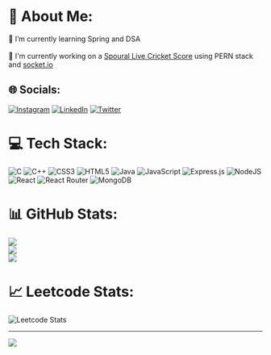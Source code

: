 # 💫 About Me:
🧠 I’m currently learning Spring and DSA<br><br>🚀 I'm currently working on a [Spoural Live Cricket Score](https://github.com/jalaym825/sgp-2-backend-server) using PERN stack and [socket.io](https://socket.io/)<br>


## 🌐 Socials:
[![Instagram](https://img.shields.io/badge/Instagram-%23E4405F.svg?logo=Instagram&logoColor=white)](https://instagram.com/jalaymovaliya) [![LinkedIn](https://img.shields.io/badge/LinkedIn-%230077B5.svg?logo=linkedin&logoColor=white)](https://jalaymovaliya.netlify.app/) [![Twitter](https://img.shields.io/badge/Twitter-%231DA1F2.svg?logo=Twitter&logoColor=white)](https://twitter.com/jalaym123) 

# 💻 Tech Stack:
![C](https://img.shields.io/badge/c-%2300599C.svg?style=for-the-badge&logo=c&logoColor=white) ![C++](https://img.shields.io/badge/c++-%2300599C.svg?style=for-the-badge&logo=c%2B%2B&logoColor=white) ![CSS3](https://img.shields.io/badge/css3-%231572B6.svg?style=for-the-badge&logo=css3&logoColor=white) ![HTML5](https://img.shields.io/badge/html5-%23E34F26.svg?style=for-the-badge&logo=html5&logoColor=white) ![Java](https://img.shields.io/badge/java-%23ED8B00.svg?style=for-the-badge&logo=java&logoColor=white) ![JavaScript](https://img.shields.io/badge/javascript-%23323330.svg?style=for-the-badge&logo=javascript&logoColor=%23F7DF1E) ![Express.js](https://img.shields.io/badge/express.js-%23404d59.svg?style=for-the-badge&logo=express&logoColor=%2361DAFB) ![NodeJS](https://img.shields.io/badge/node.js-6DA55F?style=for-the-badge&logo=node.js&logoColor=white) ![React](https://img.shields.io/badge/react-%2320232a.svg?style=for-the-badge&logo=react&logoColor=%2361DAFB) ![React Router](https://img.shields.io/badge/React_Router-CA4245?style=for-the-badge&logo=react-router&logoColor=white) ![MongoDB](https://img.shields.io/badge/MongoDB-%234ea94b.svg?style=for-the-badge&logo=mongodb&logoColor=white)
# 📊 GitHub Stats:
![](https://github-readme-stats.vercel.app/api?username=jalaym825&theme=dark&hide_border=false&include_all_commits=false&count_private=false)<br/>
![](https://github-readme-streak-stats.herokuapp.com/?user=jalaym825&theme=dark&hide_border=false)<br/>
![](https://github-readme-stats.vercel.app/api/top-langs/?username=jalaym825&theme=dark&hide_border=false&include_all_commits=false&count_private=false&layout=compact)
# 📈 Leetcode Stats:
![Leetcode Stats](https://leetcard.jacoblin.cool/jalaym825?ext=heatmap)

---
[![](https://visitcount.itsvg.in/api?id=jalaym825&icon=0&color=0)](https://visitcount.itsvg.in)

